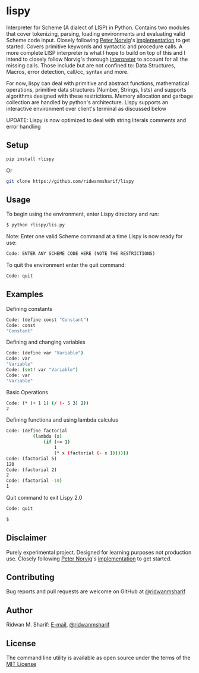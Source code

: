 # lispy 

Interpreter for Scheme (A dialect of LISP) in Python.
Contains two modules that cover tokenizing, parsing, loading environments and evaluating valid Scheme code input.
Closely following [Peter Norvig](http://norvig.com/)'s [implementation](http://norvig.com/lispy.html) to get started. 
Covers primitive keywords and syntactic and procedure calls.
A more complete LISP interpreter is what I hope to build on top of this and I intend to closely follow Norvig's thorough [interpreter](http://norvig.com/lispy2.html) to account for all the missing calls.
Those include but are not confined to: Data Structures, Macros, error detection, call/cc, syntax and more.

For now, lispy can deal with primitive and abstract functions, mathematical operations, primitive data structures (Number, Strings, lists) and supports algorithms designed with these restrictions.
Memory allocation and garbage collection are handled by python's architecture.
Lispy supports an interactive environment over client's terminal as discussed below

UPDATE: Lispy is now optimized to deal with string literals
comments and error handling

## Setup
```sh
pip install rlispy
```
Or
```sh
git clone https://github.com/ridwanmsharif/lispy
```

## Usage

To begin using the environment, enter Lispy directory and run:
```sh
$ python rlispy/lis.py
```

Note: Enter one valid Scheme command at a time
Lispy is now ready for use:
```sh
Code: ENTER ANY SCHEME CODE HERE (NOTE THE RESTRICTIONS)
```

To quit the environment enter the quit command:
```sh
Code: quit
```
## Examples
Defining constants
```sh
Code: (define const "Constant")
Code: const
"Constant"
```

Defining and changing variables
```sh
Code: (define var "Variable")
Code: var
"Variable"
Code: (set! var "Variable")
Code: var
"Variable"
```

Basic Operations
```sh
Code: (* (+ 1 1) (/ (- 5 3) 2))
2
```

Defining functiona and using lambda calculus
```sh
Code: (define factorial 
          (lambda (x)
              (if (<= 1)
                  1
                  (* x (factorial (- x 1))))))
Code: (factorial 5)
120
Code: (factorial 2)
2
Code: (factorial -10)
1
```

Quit command to exit Lispy 2.0
```sh
Code: quit

$
```

## Disclaimer

Purely experimental project. Designed for learning purposes not production use.
Closely following [Peter Norvig](http://norvig.com/)'s [implementation](http://norvig.com/lispy.html) to get started.

## Contributing

Bug reports and pull requests are welcome on GitHub at [@ridwanmsharif](https://www.github.com/ridwanmsharif)

## Author

Ridwan M. Sharif: [E-mail](ridwanmsharif@hotmail.com), [@ridwanmsharif](https://www.github.com/ridwanmsharif)

## License

The command line utility is available as open source under the terms of
the [MIT License](https://opensource.org/licenses/MIT)

